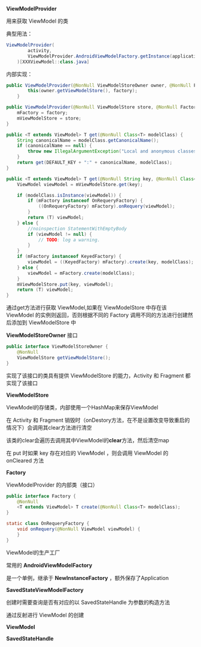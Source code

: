 **ViewModelProvider**

用来获取 ViewModel 的类

典型用法：
```java
ViewModelProvider(
        activity,
        ViewModelProvider.AndroidViewModelFactory.getInstance(application)
    )[XXXViewModel::class.java]
```

内部实现：

```java
public ViewModelProvider(@NonNull ViewModelStoreOwner owner, @NonNull Factory factory) {
        this(owner.getViewModelStore(), factory);
    }

public ViewModelProvider(@NonNull ViewModelStore store, @NonNull Factory factory) {
    mFactory = factory;
    mViewModelStore = store;
}
```



```java
public <T extends ViewModel> T get(@NonNull Class<T> modelClass) {
    String canonicalName = modelClass.getCanonicalName();
    if (canonicalName == null) {
        throw new IllegalArgumentException("Local and anonymous classes can not be ViewModels");
    }
    return get(DEFAULT_KEY + ":" + canonicalName, modelClass);
}
```
```java
public <T extends ViewModel> T get(@NonNull String key, @NonNull Class<T> modelClass) {
    ViewModel viewModel = mViewModelStore.get(key);

    if (modelClass.isInstance(viewModel)) {
        if (mFactory instanceof OnRequeryFactory) {
            ((OnRequeryFactory) mFactory).onRequery(viewModel);
        }
        return (T) viewModel;
    } else {
        //noinspection StatementWithEmptyBody
        if (viewModel != null) {
            // TODO: log a warning.
        }
    }
    if (mFactory instanceof KeyedFactory) {
        viewModel = ((KeyedFactory) mFactory).create(key, modelClass);
    } else {
        viewModel = mFactory.create(modelClass);
    }
    mViewModelStore.put(key, viewModel);
    return (T) viewModel;
}
```

通过get方法进行获取 ViewModel,如果在 ViewModelStore 中存在该 ViewModel 的实例则返回，否则根据不同的 Factory 调用不同的方法进行创建然后添加到 ViewModelStore 中

**ViewModelStoreOwner** 接口


```java
public interface ViewModelStoreOwner {
    @NonNull
    ViewModelStore getViewModelStore();
}

```
实现了该接口的类具有提供 ViewModelStore 的能力，Activity 和 Fragment 都实现了该接口

**ViewModelStore**

ViewModel的存储类，内部使用一个HashMap来保存ViewModel

在 Activity 和 Fragment 销毁时（onDestory方法，在不是设置改变导致重启的情况下）会调用其clear方法进行清空

该类的clear会遍历去调用其中ViewModel的**clear**方法，然后清空map

在 put 时如果 key 存在对应的 ViewModel ，则会调用 ViewModel 的 onCleared 方法

**Factory**

ViewModelProvider 的内部类（接口）

```java
public interface Factory {
    @NonNull
    <T extends ViewModel> T create(@NonNull Class<T> modelClass);
}

static class OnRequeryFactory {
    void onRequery(@NonNull ViewModel viewModel) {
    }
}
```
ViewModel的生产工厂

常用的 **AndroidViewModelFactory**

是一个单例，继承于 **NewInstanceFactory** ，额外保存了Application

**SavedStateViewModelFactory**

创建时需要查询是否有对应的以 SavedStateHandle 为参数的构造方法

通过反射进行 ViewModel 的创建

**ViewModel**

**SavedStateHandle**
